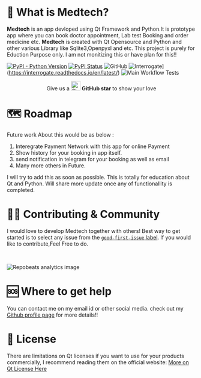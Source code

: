 

# 👀 What is Medtech?

**Medtech** is an app devloped using Qt Framework and Python.It is prototype app where you can book doctor appointment, Lab test Booking and order medicine etc. **Medtech** is created with Qt Opensource and Python and other various Library like Sqlite3,Openpyxl and etc. This project is purely for Eduction Purpose only. I am not monitizing this or have plan for this!!

[![PyPI - Python Version](https://img.shields.io/pypi/pyversions/zenml)](https://pypi.org/project/zenml/)
[![PyPI Status](https://pepy.tech/badge/zenml)](https://pepy.tech/project/zenml)
![GitHub](https://img.shields.io/github/license/zenml-io/zenml)
![Interrogate](docs/interrogate.svg)](https://interrogate.readthedocs.io/en/latest/)
![Main Workflow Tests](https://github.com/RD191295/MedTech/actions/workflows/main.yml/badge.svg)

<div align="center"> Give us a 
    <img width="25" src="https://cdn.iconscout.com/icon/free/png-256/github-153-675523.png" alt="Slack"/>
<b>GitHub star</b> to show your love
</div>



# 🗺 Roadmap
Future work About this would be as below :
   1. Interegrate Payment Network with this app for online Payment
   2. Show history for your booking in app itself.
   3. send notification in telegram for your booking as well as email
   4.  Many more others in Future.

 I will try to add this as soon as possible. This is totally for education about Qt and Python. Will share more update once any of functionallity is completed. 


# 🙋‍♀️ Contributing & Community

I would love to develop Medtech together with others! Best way to get started is to select any issue from the [`good-first-issue` label](https://github.com/RD191295/MedTech/labels/good%20first%20issue). If you would like to contribute,Feel Free to do.

<br>

![Repobeats analytics image](https://repobeats.axiom.co/api/embed/ba8a1fcba1586f96b40e8037163fb274380a23da.svg "Repobeats analytics image")

# 🆘 Where to get help

You can contact me on my email id or other social media. check out my [Github profile page](https://github.com/RD191295) for more details!!

# 📜 License

There are limitations on Qt licenses if you want to use for your products commercially, I recommend reading them on the official website: 
[More on Qt License Here](https://doc.qt.io/qtforpython/licenses.html)

